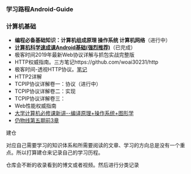 ### 学习路程Android-Guide

### 计算机基础

* **编程必备基础知识：计算机组成原理 操作系统 计算机网络**（进行中）
* **[计算机科学速成课Android基础(强烈推荐)](https://www.bilibili.com/video/BV1EW411u7th?p=36&t=154)**（已完成）
* 极客时间2019年最新Web协议详解与抓包实战完整版
* HTTP权威指南。三方笔记https://github.com/woai30231/http
* 极客时间-透视HTTP协议。[笔记](输出文章/计算机基础/透视HTTP协议.md)
* HTTP2详解
* TCPIP协议详解卷一：协议（进行中）
* TCPIP协议详解卷二：实现
* TCPIP协议详解卷三：
* Web性能权威指南
* [大学计算机必修课新讲--编译原理+操作系统+图形学](https://coding.imooc.com/class/chapter/432.html#Anchor)
* [仍物线第五期前3章]()

建仓

对应自己需要学习的知识体系和所需要阅读的文章、学习的方向总是没有一个重点。所以打算建仓来记录自己的学习历程。

仓库会不断的收录看到的博文或者视频。然后进行分类记录

